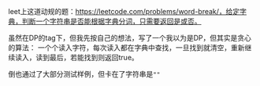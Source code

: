 leet上这道动规的题：https://leetcode.com/problems/word-break/，给定字典，判断一个字符串是否能根据字典分词，只需要返回是或否。

虽然在DP的tag下，但我先按自己的想法，写了一个我以为是DP，但其实是贪心的算法：
一个个读入字符，每次读入都在字典中查找，一旦找到就清空，重新继续读入，读到最后，若能找到则返回true。

倒也通过了大部分测试样例，但卡在了字符串是`""`
